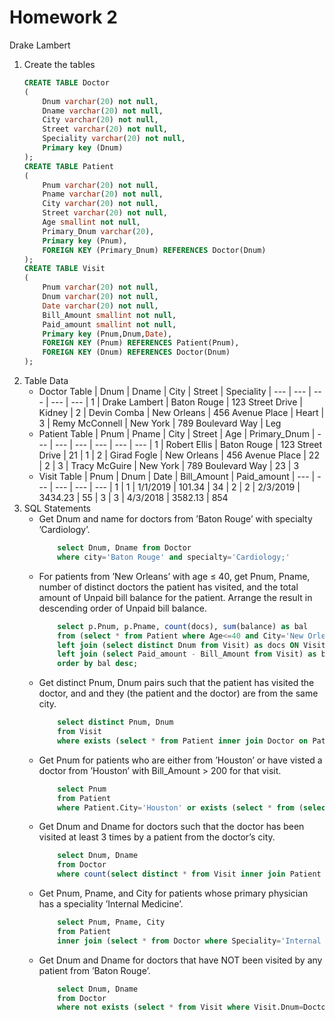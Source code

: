 # Homework 2

Drake Lambert

1. Create the tables
    ```sql
    CREATE TABLE Doctor
    (
        Dnum varchar(20) not null,
        Dname varchar(20) not null,
        City varchar(20) not null,
        Street varchar(20) not null,
        Speciality varchar(20) not null,
        Primary key (Dnum)
    );
    CREATE TABLE Patient
    (
        Pnum varchar(20) not null,
        Pname varchar(20) not null,
        City varchar(20) not null,
        Street varchar(20) not null,
        Age smallint not null,
        Primary_Dnum varchar(20),
        Primary key (Pnum),
        FOREIGN KEY (Primary_Dnum) REFERENCES Doctor(Dnum)
    );
    CREATE TABLE Visit
    (
        Pnum varchar(20) not null,
        Dnum varchar(20) not null,
        Date varchar(20) not null,
        Bill_Amount smallint not null,
        Paid_amount smallint not null,
        Primary key (Pnum,Dnum,Date),
        FOREIGN KEY (Pnum) REFERENCES Patient(Pnum),
        FOREIGN KEY (Dnum) REFERENCES Doctor(Dnum)
    );
    ```
2. Table Data
    - Doctor Table
        | Dnum | Dname          | City        | Street            | Speciality
        | ---  | ---            | ---         | ---               | ---
        | 1    | Drake Lambert  | Baton Rouge | 123 Street Drive  | Kidney
        | 2    | Devin Comba    | New Orleans | 456 Avenue Place  | Heart
        | 3    | Remy McConnell | New York    | 789 Boulevard Way | Leg
    - Patient Table
        | Pnum | Pname          | City        | Street            | Age | Primary_Dnum
        | ---  | ---            | ---         | ---               | --- | ---
        | 1    | Robert Ellis   | Baton Rouge | 123 Street Drive  | 21  | 1
        | 2    | Girad Fogle    | New Orleans | 456 Avenue Place  | 22  | 2
        | 3    | Tracy McGuire  | New York    | 789 Boulevard Way | 23  | 3
    - Visit Table
        | Pnum | Dnum | Date     | Bill_Amount | Paid_amount
        | ---  | ---  | ---      | ---         | ---
        | 1    | 1    | 1/1/2019 | 101.34      | 34
        | 2    | 2    | 2/3/2019 | 3434.23     | 55
        | 3    | 3    | 4/3/2018 | 3582.13     | 854
3. SQL Statements
    - Get Dnum and name for doctors from ’Baton Rouge’ with specialty ’Cardiology’.
        ```sql
            select Dnum, Dname from Doctor 
            where city='Baton Rouge' and specialty='Cardiology;'
        ```
    - For patients from ’New Orleans’ with age ≤ 40, get Pnum, Pname, number of distinct doctors the patient has visited, and the total amount of Unpaid bill balance for the patient. Arrange the result in descending order of Unpaid bill balance.
        ```sql
            select p.Pnum, p.Pname, count(docs), sum(balance) as bal
            from (select * from Patient where Age<=40 and City='New Orleans') as p
            left join (select distinct Dnum from Visit) as docs ON Visit.Pnum=Patient.Pnum
            left join (select Paid_amount - Bill_Amount from Visit) as balance on Visit.Pnum=Patient.Pnum
            order by bal desc;
        ```
    - Get distinct Pnum, Dnum pairs such that the patient has visited the doctor, and and they (the patient and the doctor) are from the same city.
        ```sql
            select distinct Pnum, Dnum
            from Visit
            where exists (select * from Patient inner join Doctor on Patient.City=Doctor.City);
        ```
    - Get Pnum for patients who are either from ’Houston’ or have visted a doctor from ’Houston’ with Bill_Amount > 200 for that visit.
        ```sql
            select Pnum
            from Patient
            where Patient.City='Houston' or exists (select * from (select * from Visit where Paid_amount-Bill_Amount>200) as Visit inner join Doctor on Visit.Dnum=Doctor.Dnum);
        ```
    - Get Dnum and Dname for doctors such that the doctor has been visited at least 3 times by a patient from the doctor’s city.
        ```sql
            select Dnum, Dname
            from Doctor
            where count(select distinct * from Visit inner join Patient on Doctor.City=Patient.City)>=3;
        ```
    - Get Pnum, Pname, and City for patients whose primary physician has a speciality ’Internal Medicine’.
        ```sql
            select Pnum, Pname, City
            from Patient
            inner join (select * from Doctor where Speciality='Internal Medicine') on Patient.Primary_Dnum=Doctor.Dnum;
        ```
    - Get Dnum and Dname for doctors that have NOT been visited by any patient from ’Baton Rouge’.
        ```sql
            select Dnum, Dname
            from Doctor
            where not exists (select * from Visit where Visit.Dnum=Doctor.Dnum inner join (select * from Patient where City='Baton Rouge') on Patient.Pnum=Visit.Pnum);
        ```